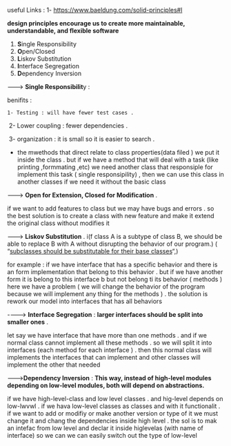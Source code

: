 useful Links : 1- https://www.baeldung.com/solid-principles#l  

  

**design principles encourage us to create more maintainable, understandable, and flexible software**

1. **S**ingle Responsibility
2. **O**pen/Closed
3. **L**iskov Substitution
4. **I**nterface Segregation
5. **D**ependency Inversion

---> **Single Responsibilit**y : 

benifits :

 	1- Testing : will have fewer test cases . 

​	2- Lower coupling : fewer dependencies . 

​	3- organization : it is small so it is easier to search  . 

* the mwethods that direct relate to class properties(data filed ) we put it inside the class . but if we have a method that will deal with a task (like printing ,formmating ,etc) we need another class that responsiple for implement this task ( single responsipility) , then we can use this class in another classes if we need it without the basic class 

---> **Open for Extension, Closed for Modification**  . 

if we want to add features to class but we may have bugs and errors . so the best solution is to create a class with new feature and make it extend the original class without modifies it  

---> **Liskov Substitution** . i(f class A is a subtype of class B, we should be able to replace B with A without disrupting the behavior of our program.)  ( “[subclass](https://web.archive.org/web/20150906155800/http://www.objectmentor.com/resources/articles/Principles_and_Patterns.pdf)[es](https://web.archive.org/web/20150906155800/http://www.objectmentor.com/resources/articles/Principles_and_Patterns.pdf)[ should be substitutable for their base classes](https://web.archive.org/web/20150906155800/http://www.objectmentor.com/resources/articles/Principles_and_Patterns.pdf)“,) 

  for example : if we have interface that has a specific behavior and there is an form implementation that belong to this behavior . but if we have another form it is belong to this interface b but not belong ti its behavior ( methods ) here we have a problem ( we will change the behavior of the program because we will implement any thing for the methods ) . the solution is   rework our model into interfaces  that has all behaviors 

----> **Interface Segregation** :   **larger interfaces should be split into smaller ones** . 

let say we have interface that have more than one methods . and if we normal class cannot implement all these methods . so we will split it into interfaces (each method for each interface ) . then this normal class will implements the interfaces that can implement and other classes will implement the other that needed

--->**Dependency Inversion** : **This way, instead of high-level modules depending on low-level modules, both will depend on abstractions.** 

if we have high-level-class and low level classes . and hig-level depends on low-lwvwl . if we hava low-level classes as classes and with it functionalit . if we want to add or modifiy or make another version or type   of it we must change it and chang  the dependencies inside high level . the sol is to mak an intefac from low level and declar it inside higlevelas (with name of interface) so we can we can easily switch out the type of low-level 

